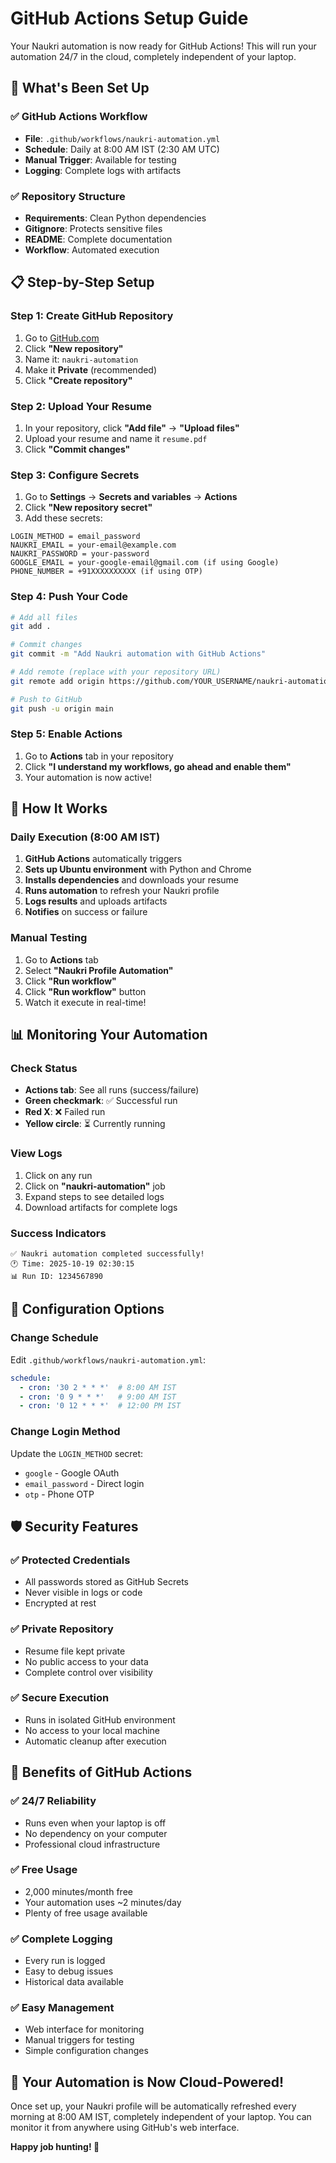 # GitHub Actions Setup Guide

Your Naukri automation is now ready for GitHub Actions! This will run your automation 24/7 in the cloud, completely independent of your laptop.

## 🚀 **What's Been Set Up**

### ✅ **GitHub Actions Workflow**
- **File**: `.github/workflows/naukri-automation.yml`
- **Schedule**: Daily at 8:00 AM IST (2:30 AM UTC)
- **Manual Trigger**: Available for testing
- **Logging**: Complete logs with artifacts

### ✅ **Repository Structure**
- **Requirements**: Clean Python dependencies
- **Gitignore**: Protects sensitive files
- **README**: Complete documentation
- **Workflow**: Automated execution

## 📋 **Step-by-Step Setup**

### **Step 1: Create GitHub Repository**
1. Go to [GitHub.com](https://github.com)
2. Click **"New repository"**
3. Name it: `naukri-automation`
4. Make it **Private** (recommended)
5. Click **"Create repository"**

### **Step 2: Upload Your Resume**
1. In your repository, click **"Add file"** → **"Upload files"**
2. Upload your resume and name it `resume.pdf`
3. Click **"Commit changes"**

### **Step 3: Configure Secrets**
1. Go to **Settings** → **Secrets and variables** → **Actions**
2. Click **"New repository secret"**
3. Add these secrets:

```
LOGIN_METHOD = email_password
NAUKRI_EMAIL = your-email@example.com
NAUKRI_PASSWORD = your-password
GOOGLE_EMAIL = your-google-email@gmail.com (if using Google)
PHONE_NUMBER = +91XXXXXXXXXX (if using OTP)
```

### **Step 4: Push Your Code**
```bash
# Add all files
git add .

# Commit changes
git commit -m "Add Naukri automation with GitHub Actions"

# Add remote (replace with your repository URL)
git remote add origin https://github.com/YOUR_USERNAME/naukri-automation.git

# Push to GitHub
git push -u origin main
```

### **Step 5: Enable Actions**
1. Go to **Actions** tab in your repository
2. Click **"I understand my workflows, go ahead and enable them"**
3. Your automation is now active!

## 🎯 **How It Works**

### **Daily Execution (8:00 AM IST)**
1. **GitHub Actions** automatically triggers
2. **Sets up Ubuntu environment** with Python and Chrome
3. **Installs dependencies** and downloads your resume
4. **Runs automation** to refresh your Naukri profile
5. **Logs results** and uploads artifacts
6. **Notifies** on success or failure

### **Manual Testing**
1. Go to **Actions** tab
2. Select **"Naukri Profile Automation"**
3. Click **"Run workflow"**
4. Click **"Run workflow"** button
5. Watch it execute in real-time!

## 📊 **Monitoring Your Automation**

### **Check Status**
- **Actions tab**: See all runs (success/failure)
- **Green checkmark**: ✅ Successful run
- **Red X**: ❌ Failed run
- **Yellow circle**: ⏳ Currently running

### **View Logs**
1. Click on any run
2. Click on **"naukri-automation"** job
3. Expand steps to see detailed logs
4. Download artifacts for complete logs

### **Success Indicators**
```
✅ Naukri automation completed successfully!
🕐 Time: 2025-10-19 02:30:15
📊 Run ID: 1234567890
```

## 🔧 **Configuration Options**

### **Change Schedule**
Edit `.github/workflows/naukri-automation.yml`:
```yaml
schedule:
  - cron: '30 2 * * *'  # 8:00 AM IST
  - cron: '0 9 * * *'   # 9:00 AM IST
  - cron: '0 12 * * *'  # 12:00 PM IST
```

### **Change Login Method**
Update the `LOGIN_METHOD` secret:
- `google` - Google OAuth
- `email_password` - Direct login
- `otp` - Phone OTP

## 🛡️ **Security Features**

### ✅ **Protected Credentials**
- All passwords stored as GitHub Secrets
- Never visible in logs or code
- Encrypted at rest

### ✅ **Private Repository**
- Resume file kept private
- No public access to your data
- Complete control over visibility

### ✅ **Secure Execution**
- Runs in isolated GitHub environment
- No access to your local machine
- Automatic cleanup after execution

## 🎉 **Benefits of GitHub Actions**

### **✅ 24/7 Reliability**
- Runs even when your laptop is off
- No dependency on your computer
- Professional cloud infrastructure

### **✅ Free Usage**
- 2,000 minutes/month free
- Your automation uses ~2 minutes/day
- Plenty of free usage available

### **✅ Complete Logging**
- Every run is logged
- Easy to debug issues
- Historical data available

### **✅ Easy Management**
- Web interface for monitoring
- Manual triggers for testing
- Simple configuration changes

## 🚀 **Your Automation is Now Cloud-Powered!**

Once set up, your Naukri profile will be automatically refreshed every morning at 8:00 AM IST, completely independent of your laptop. You can monitor it from anywhere using GitHub's web interface.

**Happy job hunting! 🎯**
